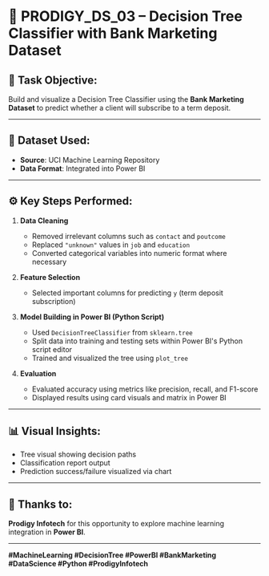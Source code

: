 # 🤖 PRODIGY_DS_03 – Decision Tree Classifier with Bank Marketing Dataset

## 🎯 Task Objective:
Build and visualize a Decision Tree Classifier using the **Bank Marketing Dataset** to predict whether a client will subscribe to a term deposit.

---

## 🧩 Dataset Used:
- **Source**: UCI Machine Learning Repository
- **Data Format**: Integrated into Power BI

---

## ⚙️ Key Steps Performed:

1. **Data Cleaning**
   - Removed irrelevant columns such as `contact` and `poutcome`
   - Replaced `"unknown"` values in `job` and `education`
   - Converted categorical variables into numeric format where necessary

2. **Feature Selection**
   - Selected important columns for predicting `y` (term deposit subscription)

3. **Model Building in Power BI (Python Script)**
   - Used `DecisionTreeClassifier` from `sklearn.tree`
   - Split data into training and testing sets within Power BI's Python script editor
   - Trained and visualized the tree using `plot_tree`

4. **Evaluation**
   - Evaluated accuracy using metrics like precision, recall, and F1-score
   - Displayed results using card visuals and matrix in Power BI

---

## 📊 Visual Insights:
- Tree visual showing decision paths
- Classification report output
- Prediction success/failure visualized via chart

---

## 🙏 Thanks to:
**Prodigy Infotech** for this opportunity to explore machine learning integration in **Power BI**.

---

**#MachineLearning #DecisionTree #PowerBI #BankMarketing #DataScience #Python #ProdigyInfotech**
